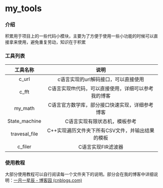 # my_tools

### 介绍
积累用于项目上的一些代码小模块，主要为了方便于使用一些小功能的时候可以直接拿来使用，避免重复劳动，知识在于积累



### 工具列表
|   工具名称    |                         说明                         |
| :-----------: | :--------------------------------------------------: |
|     c_url     |         c语言实现的url解码接口，可以直接使用         |
|     c_fft     | C语言实现fft代码，可以直接使用，详细可以参考我的博客 |
|    my_math    |   C语言官方数学库，部分接口快速实现，详细参考博客    |
| State_machine |            C语言实现有限状态机，模板参考             |
| travesal_file |   C++实现遍历文件夹下所有CSV文件，并输出结果的模板   |
|    c_filer    |                  C语言实现FIR滤波器                  |



### 使用教程

大部分使用教程可以自行阅读每一个文件夹下的说明。部分会在我的博客中详细说明：[一月一星辰 - 博客园 (cnblogs.com)](https://www.cnblogs.com/tangwc)